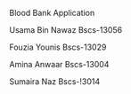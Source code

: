 Blood Bank Application

Usama Bin Nawaz
Bscs-13056

Fouzia Younis
Bscs-13029

Amina Anwaar
Bscs-13004

Sumaira Naz
Bscs-!3014
